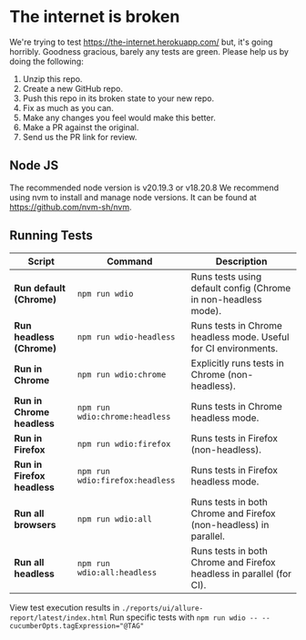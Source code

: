 # The internet is broken

We're trying to test https://the-internet.herokuapp.com/ but, it's going horribly. Goodness gracious, barely any tests are green. Please help us by doing the following:

1. Unzip this repo.
2. Create a new GitHub repo.
3. Push this repo in its broken state to your new repo.
4. Fix as much as you can.
5. Make any changes you feel would make this better.
6. Make a PR against the original.
7. Send us the PR link for review.

## Node JS

The recommended node version is v20.19.3 or v18.20.8
We recommend using nvm to install and manage node versions. It can be found at https://github.com/nvm-sh/nvm.

## Running Tests

| Script                      | Command                         | Description                                                          |
| --------------------------- | ------------------------------- | -------------------------------------------------------------------- |
| **Run default (Chrome)**    | `npm run wdio`                  | Runs tests using default config (Chrome in non-headless mode).       |
| **Run headless (Chrome)**   | `npm run wdio-headless`         | Runs tests in Chrome headless mode. Useful for CI environments.      |
| **Run in Chrome**           | `npm run wdio:chrome`           | Explicitly runs tests in Chrome (non-headless).                      |
| **Run in Chrome headless**  | `npm run wdio:chrome:headless`  | Runs tests in Chrome headless mode.                                  |
| **Run in Firefox**          | `npm run wdio:firefox`          | Runs tests in Firefox (non-headless).                                |
| **Run in Firefox headless** | `npm run wdio:firefox:headless` | Runs tests in Firefox headless mode.                                 |
| **Run all browsers**        | `npm run wdio:all`              | Runs tests in both Chrome and Firefox (non-headless) in parallel.    |
| **Run all headless**        | `npm run wdio:all:headless`     | Runs tests in both Chrome and Firefox headless in parallel (for CI). |

View test execution results in `./reports/ui/allure-report/latest/index.html`
Run specific tests with `npm run wdio -- --cucumberOpts.tagExpression="@TAG"`


